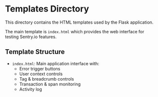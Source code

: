 # Templates Directory

This directory contains the HTML templates used by the Flask application.

The main template is `index.html` which provides the web interface for testing Sentry.io features.

## Template Structure

- `index.html`: Main application interface with:
  - Error trigger buttons
  - User context controls
  - Tag & breadcrumb controls
  - Transaction & span monitoring
  - Activity log

